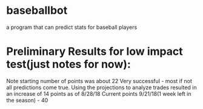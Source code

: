 # baseballbot
a program that can predict stats for baseball players

# Preliminary Results for low impact test(just notes for now):
Note starting number of points was about 22
Very successful - most if not all predictions come true. Using the projections to analyze trades resulted in an increase of 14 points as of 8/28/18
Current points 9/21/18(1 week left in the season) - 40
